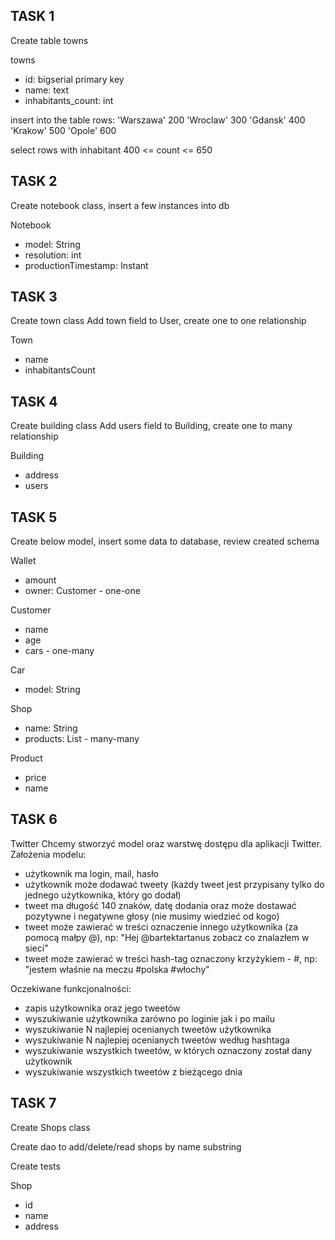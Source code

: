 TASK 1
------

Create table towns

towns
* id: bigserial primary key
* name: text
* inhabitants_count: int

insert into the table rows:
'Warszawa' 200
'Wroclaw' 300
'Gdansk' 400
'Krakow' 500
'Opole' 600

select rows with inhabitant 400 <= count <= 650

TASK 2
------

Create notebook class, insert a few instances into db

Notebook
* model: String
* resolution: int
* productionTimestamp: Instant

TASK 3
------

Create town class
Add town field to User, create one to one relationship

Town
* name
* inhabitantsCount

TASK 4
------

Create building class
Add users field to Building, create one to many relationship

Building
* address
* users

TASK 5
------

Create below model, insert some data to database, review created schema

Wallet
* amount
* owner: Customer - one-one

Customer
* name
* age
* cars - one-many

Car
* model: String

Shop
* name: String
* products: List<Product> - many-many

Product
* price
* name

TASK 6
------
Twitter
Chcemy stworzyć model oraz warstwę dostępu dla aplikacji Twitter. Założenia modelu:
- użytkownik ma login, mail, hasło
- użytkownik może dodawać tweety (każdy tweet jest przypisany tylko do jednego użytkownika, który go dodał)
- tweet ma długość 140 znaków, datę dodania oraz może dostawać pozytywne i negatywne głosy (nie musimy wiedzieć od kogo)
- tweet może zawierać w treści oznaczenie innego użytkownika (za pomocą małpy @), np: "Hej @bartektartanus zobacz co znalazłem w sieci"
- tweet może zawierać w treści hash-tag oznaczony krzyżykiem - #, np: "jestem właśnie na meczu #polska #włochy"
 
Oczekiwane funkcjonalności:
- zapis użytkownika oraz jego tweetów
- wyszukiwanie użytkownika zarówno po loginie jak i po mailu
- wyszukiwanie N najlepiej ocenianych tweetów użytkownika
- wyszukiwanie N najlepiej ocenianych tweetów według hashtaga
- wyszukiwanie wszystkich tweetów, w których oznaczony został dany użytkownik
- wyszukiwanie wszystkich tweetów z bieżącego dnia

TASK 7
------
Create Shops class

Create dao to add/delete/read shops by name substring

Create tests

Shop
 * id
 * name
 * address